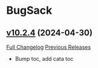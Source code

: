 # BugSack

## [v10.2.4](https://github.com/funkydude/BugSack/tree/v10.2.4) (2024-04-30)
[Full Changelog](https://github.com/funkydude/BugSack/compare/v10.2.3...v10.2.4) [Previous Releases](https://github.com/funkydude/BugSack/releases)

- Bump toc, add cata toc  

